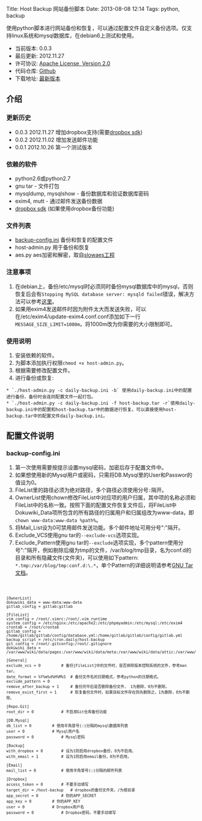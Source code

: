 Title: Host Backup 网站备份脚本
Date: 2013-08-08 12:14
Tags: python, backup


使用python脚本进行网站备份和恢复，可以通过配置文件自定义备份选项。仅支持linux系统和mysql数据库，在debian6上测试和使用。

*  当前版本: 0.0.3
*  最后更新: 2012.11.27
*  许可协议: [Apache License, Version 2.0](http://www.apache.org/licenses/LICENSE-2.0.html)
*  代码仓库: [Github](https///github.com/wilbur-ma/host-backup)
*  下载地址: [最新版本](https///github.com/wilbur-ma/host-backup/archive/master.zip)
## 介绍

### 更新历史

*  0.0.3    2012.11.27    增加dropbox支持(需要[dropbox sdk](https///www.dropbox.com/developers/reference/sdk))
*  0.0.2    2012.11.02    增加发送邮件功能
*  0.0.1    2012.10.26    第一个测试版本

### 依赖的软件

*  python2.6或python2.7
*  gnu tar - 文件打包
*  mysqldump, mysqlshow - 备份数据库和验证数据库密码
*  exim4, mutt - 通过邮件发送备份数据
*  [dropbox sdk](https///www.dropbox.com/developers/reference/sdk) (如果使用dropbox备份功能)
### 文件列表

*  [backup-config.ini](#backup-config.ini) 备份和恢复的配置文件
*  host-admin.py 用于备份和恢复
*  aes.py aes加密和解密，取自[slowaes工程](http://code.google.com/p/slowaes/)
### 注意事项

 1.  在debian上，备份/etc/mysql时必须同时备份mysql数据库中的mysql，否则恢复后会有`Stopping MySQL database server: mysqld failed`错误，解决方法可以参考[这里](tools/mysql/errors#stopping_mysql_database_servermysqld_failed错误)。
 2.  如果用exim4发送邮件时因为附件太大而发送失败，可以在/etc/exim4/update-exim4.conf.conf添加如下一行`MESSAGE_SIZE_LIMIT=1000m`，将1000m改为你需要的大小限制即可。
### 使用说明

 1.  安装依赖的软件。
 2.  为脚本添加执行权限`chmod +x host-admin.py`。
 3.  根据需要修改配置文件。
 4.  进行备份或恢复: 

    * `./host-admin.py -c daily-backup.ini -b` 使用daily-backup.ini中的配置进行备份，备份时会连同配置文件一起打包。
    * `./host-admin.py -c daily-backup.ini -f host-backup.tar -r`使用daily-backup.ini中的配置和host-backup.tar中的数据进行恢复。可以直接使用host-backup.tar中的配置文件daily-backup.ini。
## 配置文件说明

### backup-config.ini

 1.  第一次使用需要按提示设置mysql密码，加密后存于配置文件中。
 2.  如果想使用新的Mysql用户或密码，只需将DB.Mysql里的User和Passwor的值设为0。
 3.  FileList里的路径必须为绝对路径，多个路径必须使用分号`:`隔开。
 4.  OwnerList使用chown修改FileList中对应项的用户归属，其中项的名称必须和FileList中的名称一致。按照下面的配置文件恢复文件后，将FileList中Dokuwiki_Data项所包含的所有路径的归属用户和归属组改为www-data，即`chown www-data:www-data %path%`。
 5.  将Mail_List设为0可禁用邮件发送功能。多个邮件地址可用分号":"隔开。
 6.  Exclude_VCS使用gnu tar的`--exclude-vcs`选项实现。
 7.  Exclude_Pattern使用gnu tar的`--exclude`选项实现，多个pattern使用分号":"隔开，例如剔除后缀为tmp的文件，/var/blog/tmp目录，名为conf.d的目录和所有隐藏文件(文件夹)，可以使用如下pattern: `*.tmp:/var/blog/tmp:conf.d:\.*`，单个Pattern的详细说明请参考[GNU Tar文档](http://www.gnu.org/software/tar/manual/html_node/exclude.html)。

<code>

    [OwnerList]
    dokuwiki_data = www-data:www-data
    gitlab_config = gitlab:gitlab

    [FileList]
    vim_config = /root/.vimrc:/root/.vim_runtime
    system_config = /etc/nginx:/etc/apache2:/etc/phpmyadmin:/etc/mysql:/etc/exim4
    crontab = /root/crontab
    gitlab_config = /home/gitlab/gitlab/config/database.yml:/home/gitlab/gitlab/config/gitlab.yml
    backup_script = /etc/cron.daily/host-backup
    git_config = /root/.gitconfig:/root/.gitignore
    dokuwiki_data = /var/www/wiki/data/pages:/var/www/wiki/data/meta:/var/www/wiki/data/attic:/var/www/wiki/conf

    [General]
    exclude_vcs = 0			# 备份[FileList]中的文件时，是否排除版本控制系统的文件，参考man tar。
    date_format = %Y%m%d%H%M%S	# 备份文件名的日期格式，参考python的日期格式。
    exclude_pattern = 0
    remove_after_backup = 1		# 备份完毕后是否删除备份文件， 1为删除，0为不删除。
    remove_exist_first = 1		# 恢复备份文件时，如果目标文件存在则先删除之，1为删除，0为不删除。

    [Repo.Git]
    root_dir = 0 			# 不启用Git仓库备份功能

    [DB.Mysql]
    db_list = 0			# 使用半角冒号(:)分隔的mysql数据库列表
    user = 0			# Mysql用户名
    password = 0			# Mysql密码

    [Backup]
    with_dropbox = 0		# 设为1则启用dropbox备份，0为不启用。
    with_email = 1			# 设为1则启用email备份，0为不启用。

    [Email]
    mail_list = 0			# 使用半角冒号(:)分隔的邮件列表

    [Dropbox]
    access_token = 0		# 不要手动填写
    target_dir = /host-backup	# dropbox的备份文件夹，/为根目录
    app_secret = 0			# 你的APP_SECRET
    app_key = 0			# 你的APP_KEY
    user = 0			# Dropbox用户名
    password = 0			# Dropbox密码，不要手动填写
</code>
